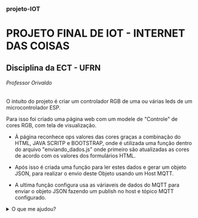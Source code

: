 ### projeto-IOT
# PROJETO FINAL DE IOT - INTERNET DAS COISAS
## Disciplina da ECT - UFRN
###### Professor Orivaldo

O intuito do projeto é criar um controlador RGB de uma ou várias leds de um microcontrolador ESP.

Para isso foi criado uma página web com um modele de "Controle" de cores RGB, com tela de visualização.

 - À página reconhece ops valores das cores graças a combinação do HTML, JAVA SCRITP e BOOTSTRAP, onde é utilizada uma função dentro do arquivo "enviando_dados.js" onde primeiro são atualizadas as cores de acordo com os valores dos formulários HTML.

 - Após isso é criada uma função para ler estes dados e gerar um objeto JSON, para realizar o envio deste Objeto usando um Host MQTT.

 - A ultima função configura usa as váriaveis de dados do MQTT para enviar o objeto JSON fazendo um publish no host e tópico MQTT configurado.

<details>
 <summary>O que me ajudou?</summary>

 [Biblioteca Paho - JS](https://www.hivemq.com/article/mqtt-client-library-encyclopedia-paho-js/)

 [Bootstrap](https://getbootstrap.com/docs/5.3)

 [Java Script](https://developer.mozilla.org/pt-BR/docs/Web/JavaScript)

 [W3 Schools - JS](https://www.w3schools.com/jsrEF/default.asp)
</details>

